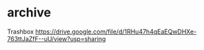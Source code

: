 # archive
Trashbox
https://drive.google.com/file/d/1RHu47h4qEaEQwDHXe-763ttJaZfF--uU/view?usp=sharing
